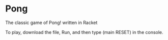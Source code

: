# Pong
The classic game of Pong! written in Racket

To play, download the file, Run, and then type (main RESET) in the console. 
